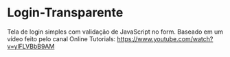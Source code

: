 # Login-Transparente
Tela de login simples com validação de JavaScript no form. Baseado em um vídeo feito pelo canal Online Tutorials: https://www.youtube.com/watch?v=ylFLVBbB9AM
